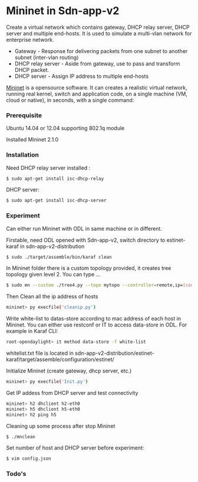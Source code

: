 # Mininet in Sdn-app-v2

Create a virtual network which contains gateway, DHCP relay server, DHCP server and multiple end-hosts. It is used to simulate a multi-vlan network for enterprise network.

  - Gateway  -  Response for delivering packets from one subnet to another subnet (inter-vlan routing)
  - DHCP relay server  - Aside from gateway, use to pass and transform DHCP packet.
  - DHCP server  -  Assign IP address to multiple end-hosts

[Mininet] is a opensource software. It can creates a realistic virtual network, running real kernel, switch and application code, on a single machine (VM, cloud or native), in seconds, with a single command:


### Prerequisite
Ubuntu 14.04 or  12.04 supporting 802.1q module

Installed Mininet 2.1.0



### Installation

Need DHCP relay server installed :

```sh
$ sudo apt-get install isc-dhcp-relay
```
 DHCP server:
```sh
$ sudo apt-get install isc-dhcp-server

```

### Experiment

Can either run Mininet with ODL in same machine or in different. 

Firstable, need ODL opened with Sdn-app-v2, switch directory to estinet-karaf in sdn-app-v2-distribution

```sh
$ sudo ./target/assemble/bin/karaf clean
```
In Mininet folder there is a custom topology provided, it creates tree topology given level 2. You can type ...
```sh
$ sudo mn --custom ./tree4.py --topo mytopo --controller=remote,ip=[controller-ip]  --switch ovsk,protocols=OpenFlow13 --mac
```
Then Clean all the ip address of hosts
```sh
mininet> py execfile('cleanip.py')
```
Write white-list to datas-store according to mac address of each host in Mininet. You can either use restconf or IT to access data-store in ODL. For example in Karaf CLI:
```sh
root-opendaylight> it method data-store -f white-list
```
whitelist.txt file is located in sdn-app-v2-distribution/estinet-karaf/target/assemble/configuration/estinet/


Initialize Mininet (create gateway, dhcp server, etc.)
```sh
mininet> py execfile('Init.py')
```
Get IP addess from DHCP server and test connectivity
```sh
mininet> h2 dhclient h2-eth0
mininet> h5 dhclient h5-eth0
mininet> h2 ping h5
```

Cleaning up some process after stop Mininet
```sh
$ ./mnclean
```

Set number of host and DHCP server before experiment:
```sh
$ vim config.json
```




### Todo's


[Mininet]:http://mininet.org/
[john gruber]:http://daringfireball.net/
[@thomasfuchs]:http://twitter.com/thomasfuchs
[1]:http://daringfireball.net/projects/markdown/
[marked]:https://github.com/chjj/marked
[Ace Editor]:http://ace.ajax.org
[node.js]:http://nodejs.org
[Twitter Bootstrap]:http://twitter.github.com/bootstrap/
[keymaster.js]:https://github.com/madrobby/keymaster
[jQuery]:http://jquery.com
[@tjholowaychuk]:http://twitter.com/tjholowaychuk
[express]:http://expressjs.com
[AngularJS]:http://angularjs.org
[Gulp]:http://gulpjs.com
